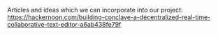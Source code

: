 Articles and ideas which we can incorporate into our project:
https://hackernoon.com/building-conclave-a-decentralized-real-time-collaborative-text-editor-a6ab438fe79f